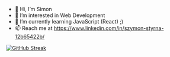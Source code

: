- 👋 Hi, I’m Simon
- 👀 I’m interested in Web Development
- 🌱 I’m currently learning JavaScript (React) ;)
- 📫 Reach me at https://www.linkedin.com/in/szymon-styrna-12b65422b/
<p align="left">
<a href="https://git.io/streak-stats"><img src="https://streak-stats.demolab.com?user=Shaymoun&theme=dark" alt="GitHub Streak" /></a>
</p>
